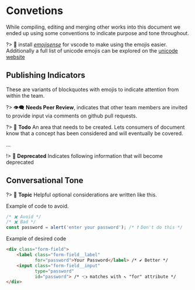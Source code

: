 # Convetions

While compiling, editing and merging other works into this document we ended up using some conventions to indicate purpose and tone throughout.

?> 🔨 install [*emojisense*](https://marketplace.visualstudio.com/items?itemName=bierner.emojisense) for vscode to make using the emojis easier. Additionally a full list of unicode emojis can be explored on the [unicode website](https://unicode.org/emoji/charts/full-emoji-list.html)

## Publishing Indicators

These are variants of blockquotes with emojis to indicate attention from within the team.

?> 👁‍🗨 **Needs Peer Review**, indicates that other team members are invited to provide input via comments on github pull requests.

?> 🚧 **Todo** An area that needs to be created. Lets consumers of document know that a concept has been considered and will eventually be covered.

...

!> 🤚 **Deprecated** Indicates following information that will become deprecated

## Conversational Tone

?> 💭 **Topic** Helpful optional considerations are written like this.

Example of code to avoid.
```js
/* ✖️ Avoid */
/* ✖️ Bad */
const password = alert('enter your password'); /* ❗️ Don't do this */
```

Example of desired code
```html
<div class="form-field">
    <label class="form-field__label"
           for="password">Your Password</label> /* ✔️ Better */
    <input class="form-field__input"
           type="password"
           id="password"> /* 👈 matches with ↖️ "for" attribute */
</div>
```
